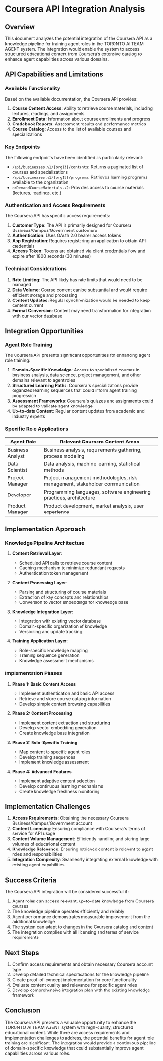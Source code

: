 # Coursera API Integration Analysis

## Overview

This document analyzes the potential integration of the Coursera API as a knowledge pipeline for training agent roles in the TORONTO AI TEAM AGENT system. The integration would enable the system to access structured educational content from Coursera's extensive catalog to enhance agent capabilities across various domains.

## API Capabilities and Limitations

### Available Functionality

Based on the available documentation, the Coursera API provides:

1. **Course Content Access**: Ability to retrieve course materials, including lectures, readings, and assignments
2. **Enrollment Data**: Information about course enrollments and progress
3. **Gradebook Reports**: Assessment results and performance metrics
4. **Course Catalog**: Access to the list of available courses and specializations

### Key Endpoints

The following endpoints have been identified as particularly relevant:

- `/api/businesses.v1/{orgId}/contents`: Returns a paginated list of courses and specializations
- `/api/businesses.v1/{orgId}/programs`: Retrieves learning programs available to the organization
- `onDemandCourseMaterials.v2`: Provides access to course materials (lectures, readings, etc.)

### Authentication and Access Requirements

The Coursera API has specific access requirements:

1. **Customer Type**: The API is primarily designed for Coursera Business/Campus/Government customers
2. **Authentication**: Uses OAuth 2.0 bearer access tokens
3. **App Registration**: Requires registering an application to obtain API credentials
4. **Access Token**: Tokens are obtained via client credentials flow and expire after 1800 seconds (30 minutes)

### Technical Considerations

1. **Rate Limiting**: The API likely has rate limits that would need to be managed
2. **Data Volume**: Course content can be substantial and would require efficient storage and processing
3. **Content Updates**: Regular synchronization would be needed to keep content current
4. **Format Conversion**: Content may need transformation for integration with our vector database

## Integration Opportunities

### Agent Role Training

The Coursera API presents significant opportunities for enhancing agent role training:

1. **Domain-Specific Knowledge**: Access to specialized courses in business analysis, data science, project management, and other domains relevant to agent roles
2. **Structured Learning Paths**: Coursera's specializations provide organized learning sequences that could inform agent training progression
3. **Assessment Frameworks**: Coursera's quizzes and assignments could be adapted to validate agent knowledge
4. **Up-to-date Content**: Regular content updates from academic and industry experts

### Specific Role Applications

| Agent Role | Relevant Coursera Content Areas |
|------------|--------------------------------|
| Business Analyst | Business analysis, requirements gathering, process modeling |
| Data Scientist | Data analysis, machine learning, statistical methods |
| Project Manager | Project management methodologies, risk management, stakeholder communication |
| Developer | Programming languages, software engineering practices, architecture |
| Product Manager | Product development, market analysis, user experience |

## Implementation Approach

### Knowledge Pipeline Architecture

1. **Content Retrieval Layer**:
   - Scheduled API calls to retrieve course content
   - Caching mechanism to minimize redundant requests
   - Authentication token management

2. **Content Processing Layer**:
   - Parsing and structuring of course materials
   - Extraction of key concepts and relationships
   - Conversion to vector embeddings for knowledge base

3. **Knowledge Integration Layer**:
   - Integration with existing vector database
   - Domain-specific organization of knowledge
   - Versioning and update tracking

4. **Training Application Layer**:
   - Role-specific knowledge mapping
   - Training sequence generation
   - Knowledge assessment mechanisms

### Implementation Phases

1. **Phase 1: Basic Content Access**
   - Implement authentication and basic API access
   - Retrieve and store course catalog information
   - Develop simple content browsing capabilities

2. **Phase 2: Content Processing**
   - Implement content extraction and structuring
   - Develop vector embedding generation
   - Create knowledge base integration

3. **Phase 3: Role-Specific Training**
   - Map content to specific agent roles
   - Develop training sequences
   - Implement knowledge assessment

4. **Phase 4: Advanced Features**
   - Implement adaptive content selection
   - Develop continuous learning mechanisms
   - Create knowledge freshness monitoring

## Implementation Challenges

1. **Access Requirements**: Obtaining the necessary Coursera Business/Campus/Government account
2. **Content Licensing**: Ensuring compliance with Coursera's terms of service for API usage
3. **Content Volume Management**: Efficiently handling and storing large volumes of educational content
4. **Knowledge Relevance**: Ensuring retrieved content is relevant to agent roles and responsibilities
5. **Integration Complexity**: Seamlessly integrating external knowledge with existing agent capabilities

## Success Criteria

The Coursera API integration will be considered successful if:

1. Agent roles can access relevant, up-to-date knowledge from Coursera courses
2. The knowledge pipeline operates efficiently and reliably
3. Agent performance demonstrates measurable improvement from the additional knowledge
4. The system can adapt to changes in the Coursera catalog and content
5. The integration complies with all licensing and terms of service requirements

## Next Steps

1. Confirm access requirements and obtain necessary Coursera account type
2. Develop detailed technical specifications for the knowledge pipeline
3. Create proof-of-concept implementation for core functionality
4. Evaluate content quality and relevance for specific agent roles
5. Develop comprehensive integration plan with the existing knowledge framework

## Conclusion

The Coursera API presents a valuable opportunity to enhance the TORONTO AI TEAM AGENT system with high-quality, structured educational content. While there are access requirements and implementation challenges to address, the potential benefits for agent role training are significant. The integration would provide a continuous pipeline of domain-specific knowledge that could substantially improve agent capabilities across various roles.
